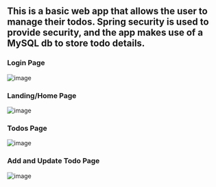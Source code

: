 ## This is a basic web app that allows the user to manage their todos. Spring security is used to provide security, and the app makes use of a MySQL db to store todo details.

### Login Page

![image](https://github.com/LehlohonoloMoloi/myfirstspringbootwebapp/assets/84228144/0f7e8076-ae0a-4522-af87-93edd89a3b40)

### Landing/Home Page

![image](https://github.com/LehlohonoloMoloi/myfirstspringbootwebapp/assets/84228144/5191409c-2ac7-497e-9e8f-68a2f284d4cc)

### Todos Page

![image](https://github.com/LehlohonoloMoloi/myfirstspringbootwebapp/assets/84228144/a3f45f37-a249-4df1-8b40-eb34e037e049)

### Add and Update Todo Page

![image](https://github.com/LehlohonoloMoloi/myfirstspringbootwebapp/assets/84228144/1438533c-decb-46f0-950f-edaa14d6498e)


